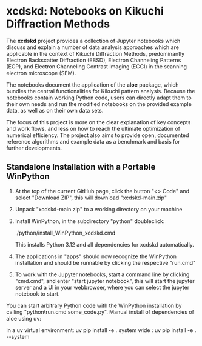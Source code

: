 xcdskd: Notebooks on Kikuchi Diffraction Methods
================================================

The **xcdskd** project provides a collection of Jupyter notebooks which discuss and explain a number of 
data analysis approaches which are applicable in the context of Kikuchi Diffraction Methods, 
predominantly Electron Backscatter Diffraction (EBSD), 
Electron Channeling Patterns (ECP), and Electron Channeling Contrast Imaging (ECCI) in the scanning electron microscope (SEM). 

The notebooks document the application of the **aloe** package, which bundles the central functionalities
for Kikuchi pattern analysis. Because the notebooks contain working Python code, users can directly adapt them to 
their own needs and run the modified notebooks on the provided example data, as well as on their own data sets.

The focus of this project is more on the clear explanation of key concepts and work flows, 
and less on how to reach the ultimate optimization of numerical efficiency.
The project also aims to provide open, documented reference algorithms and example data as a benchmark
and basis for further developments.


Standalone Installation with a Portable WinPython
-------------------------------------------------

1. At the top of the current GitHub page, click the button "<> Code" and select "Download ZIP", this will download "xcdskd-main.zip"

2. Unpack "xcdskd-main.zip" to a working directory on your machine

3. Install WinPython, in the subdirectory "python" doubleclick:

    ./python/install_WinPython_xcdskd.cmd

   This installs Python 3.12 and all dependencies for xcdskd automatically.

4. The applications in "apps" should now recognize the WinPython installation and should be runnable by clicking the respective "run.cmd"

5. To work with the Jupyter notebooks, start a command line by clicking "cmd.cmd", and enter "start jupyter notebook", this will start the jupyter server and a UI in your webbrowser, where you can select the jupyter notebook to start.


You can start arbitrary Python code with the WinPython installation by calling "python\run.cmd some_code.py".
Manual install of dependencies of aloe using uv:

in a uv virtual environment:  uv pip install -e .
system wide                :  uv pip install -e . --system

